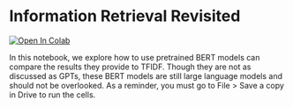 # Information Retrieval Revisited

[![Open In Colab](https://colab.research.google.com/assets/colab-badge.svg)](https://colab.research.google.com/drive/1DRVKE2_iW5lhNmYUMpkt-_kbjp11SJHY?usp=sharing)

In this notebook, we explore how to use pretrained BERT models can compare the results they provide to TFIDF. Though they are not as discussed as GPTs, these BERT models are still large language models and should not be overlooked. As a reminder, you must go to File > Save a copy in Drive to run the cells.

